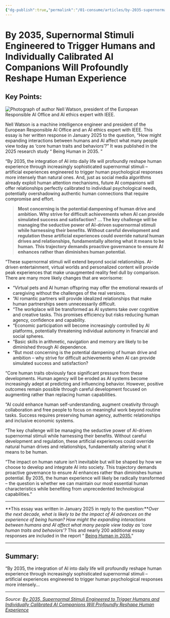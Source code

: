 ```yaml
---
{"dg-publish":true,"permalink":"/01-consume/articles/by-2035-supernormal-stimuli-engineered-to-trigger-humans-and-individually-calibrated-ai-companions-will-profoundly-reshape-human-experience/","title":"By 2035, Supernormal Stimuli Engineered to Trigger Humans and Individually Calibrated AI Companions Will Profoundly Reshape Human Experience"}
---
```



# By 2035, Supernormal Stimuli Engineered to Trigger Humans and Individually Calibrated AI Companions Will Profoundly Reshape Human Experience

## Key Points:
![Photograph of author Nell Watson, president of the European Responsible AI Office and AI ethics expert with IEEE.](https://imaginingthedigitalfuture.org/wp-content/uploads/2025/03/Nell_Watson-wide.jpg)

Nell Watson is a machine intelligence engineer and president of the European Responsible AI Office and an AI ethics expert with IEEE. This essay is her written response in January 2025 to the question, “How might expanding interactions between humans and AI affect what many people view today as ‘core human traits and behaviors’?” It was published in the 2025 research study “ Being Human in 2035. ”

“By 2035, the integration of AI into daily life will profoundly reshape human experience through increasingly sophisticated supernormal stimuli – artificial experiences engineered to trigger human psychological responses more intensely than natural ones. And, just as social media algorithms already exploit human attention mechanisms, future AI companions will offer relationships perfectly calibrated to individual psychological needs, potentially overshadowing authentic human connections that require compromise and effort.

> **Most concerning is the potential dampening of human drive and ambition. Why strive for difficult achievements when AI can provide simulated success and satisfaction? … The key challenge will be managing the seductive power of AI-driven supernormal stimuli while harnessing their benefits. Without careful development and regulation these artificial experiences could override natural human drives and relationships, fundamentally altering what it means to be human. This trajectory demands proactive governance to ensure AI enhances rather than diminishes human potential.**

“These supernormal stimuli will extend beyond social relationships. AI-driven entertainment, virtual worlds and personalized content will provide peak experiences that make unaugmented reality feel dull by comparison. There are many more likely changes that are worrisome:

- “Virtual pets and AI human offspring may offer the emotional rewards of caregiving without the challenges of the real versions.
- “AI romantic partners will provide idealized relationships that make human partnerships seem unnecessarily difficult.
- “The workplace will be transformed as AI systems take over cognitive and creative tasks. This promises efficiency but risks reducing human agency, confidence and capability.
- “Economic participation will become increasingly controlled by AI platforms, potentially threatening individual autonomy in financial and social spheres.
- “Basic skills in arithmetic, navigation and memory are likely to be diminished through AI dependence.
- “But most concerning is the potential dampening of human drive and ambition – why strive for difficult achievements when AI can provide simulated success and satisfaction?

“Core human traits obviously face significant pressure from these developments. Human agency will be eroded as AI systems become increasingly adept at predicting and influencing behavior. However, positive outcomes remain possible through careful development focused on augmenting rather than replacing human capabilities.

“AI could enhance human self-understanding, augment creativity through collaboration and free people to focus on meaningful work beyond routine tasks. Success requires preserving human agency, authentic relationships and inclusive economic systems.

“The key challenge will be managing the seductive power of AI-driven supernormal stimuli while harnessing their benefits. Without careful development and regulation, these artificial experiences could override natural human drives and relationships, fundamentally altering what it means to be human.

“The impact on human nature isn’t inevitable but will be shaped by how we choose to develop and integrate AI into society. This trajectory demands proactive governance to ensure AI enhances rather than diminishes human potential. By 2035, the human experience will likely be radically transformed – the question is whether we can maintain our most essential human characteristics while benefiting from unprecedented technological capabilities.”

---

**This essay was written in January 2025 in reply to the question:***Over the next decade, what is likely to be the impact of AI advances on the experience of being human? How might the expanding interactions between humans and AI affect what many people view today as ‘core human traits and behaviors’?* This and nearly 200 additional essay responses are included in the report “ [Being Human in 2035.](https://imaginingthedigitalfuture.org/reports-and-publications/being-human-in-2035/)”

---

## Summary:
“By 2035, the integration of AI into daily life will profoundly reshape human experience through increasingly sophisticated supernormal stimuli – artificial experiences engineered to trigger human psychological responses more intensely...

---

*Source: [By 2035, Supernormal Stimuli Engineered to Trigger Humans and Individually Calibrated AI Companions Will Profoundly Reshape Human Experience](https://imaginingthedigitalfuture.org/by-2035-supernormal-stimuli-engineered-to-trigger-humans-and-individually-calibrated-ai-companions-will-profoundly-reshape-human-experience/)*

